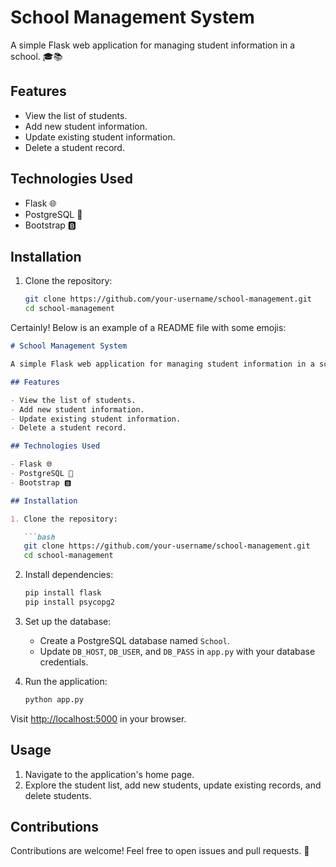 # School Management System

A simple Flask web application for managing student information in a school. 🎓📚

## Features

- View the list of students.
- Add new student information.
- Update existing student information.
- Delete a student record.

## Technologies Used

- Flask 🌐
- PostgreSQL 🐘
- Bootstrap 🅱️

## Installation

1. Clone the repository:

   ```bash
   git clone https://github.com/your-username/school-management.git
   cd school-management
Certainly! Below is an example of a README file with some emojis:

```markdown
# School Management System

A simple Flask web application for managing student information in a school. 🎓📚

## Features

- View the list of students.
- Add new student information.
- Update existing student information.
- Delete a student record.

## Technologies Used

- Flask 🌐
- PostgreSQL 🐘
- Bootstrap 🅱️

## Installation

1. Clone the repository:

   ```bash
   git clone https://github.com/your-username/school-management.git
   cd school-management
   ```

2. Install dependencies:

   ```bash
   pip install flask
   pip install psycopg2
   ```

3. Set up the database:

   - Create a PostgreSQL database named `School`.
   - Update `DB_HOST`, `DB_USER`, and `DB_PASS` in `app.py` with your database credentials.

4. Run the application:

   ```bash
   python app.py
   ```

Visit [http://localhost:5000](http://localhost:5000) in your browser.

## Usage

1. Navigate to the application's home page.
2. Explore the student list, add new students, update existing records, and delete students.

## Contributions

Contributions are welcome! Feel free to open issues and pull requests. 🚀

